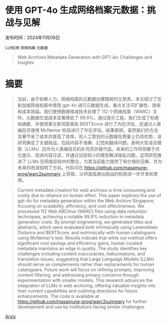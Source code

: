 # 使用 GPT-4o 生成网络档案元数据：挑战与见解

发布时间：2024年11月08日

`LLM应用` `网络档案` `元数据`

> Web Archives Metadata Generation with GPT-4o: Challenges and Insights

# 摘要

> 当前，由于依赖人力，网络档案的元数据创建既耗时又昂贵。本文探讨了在新加坡网络档案中使用 gpt-4o 进行元数据生成，重点关注可扩展性、效率和成本效益。我们使用数据缩减技术处理了 112 个网络档案（WARC）文件，元数据生成成本显著降低了 99.9%。通过提示工程，我们生成了标题和摘要，并使用莱文斯坦距离和 BERTScore 进行了内在评估，还通过人类编目员使用 McNemar 检验进行了外在评估。结果表明，虽然我们的方法显著节省了成本并提高了效率，但人工策划的元数据在质量上仍具优势。该研究确定了关键挑战，包括内容不准确、幻觉和翻译问题，表明大型语言模型（LLMs）应作为人类编目员的补充而非替代品。未来的工作将侧重于优化提示、改进内容过滤，并通过试验较小的模型解决隐私问题。这项研究推进了 LLMs 在网络存档中的整合，为其当前能力提供了有价值的见解，并为未来的改进指明了方向。代码可在 https://github.com/masamune-prog/warc2summary 上获取，以供面临类似挑战的机构进一步开发和使用。

> Current metadata creation for web archives is time consuming and costly due to reliance on human effort. This paper explores the use of gpt-4o for metadata generation within the Web Archive Singapore, focusing on scalability, efficiency, and cost effectiveness. We processed 112 Web ARChive (WARC) files using data reduction techniques, achieving a notable 99.9% reduction in metadata generation costs. By prompt engineering, we generated titles and abstracts, which were evaluated both intrinsically using Levenshtein Distance and BERTScore, and extrinsically with human cataloguers using McNemar's test. Results indicate that while our method offers significant cost savings and efficiency gains, human curated metadata maintains an edge in quality. The study identifies key challenges including content inaccuracies, hallucinations, and translation issues, suggesting that Large Language Models (LLMs) should serve as complements rather than replacements for human cataloguers. Future work will focus on refining prompts, improving content filtering, and addressing privacy concerns through experimentation with smaller models. This research advances the integration of LLMs in web archiving, offering valuable insights into their current capabilities and outlining directions for future enhancements. The code is available at https://github.com/masamune-prog/warc2summary for further development and use by institutions facing similar challenges.

[Arxiv](https://arxiv.org/abs/2411.05409)